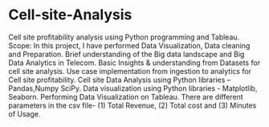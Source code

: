 # Cell-site-Analysis
Cell site profitability analysis using Python programming and Tableau.
Scope:
In this project, I have performed Data Visualization, Data cleaning and Preparation.
Brief understanding of the Big data landscape and Big Data Analytics in Telecom.
Basic Insights & understanding from Datasets for cell site analysis.
Use case implementation from ingestion to analytics for Cell site profitability.
Cell site Data Analysis using Python libraries – Pandas,Numpy SciPy.
Data visualization using Python  libraries -  Matplotlib, Seaborn.
Performing Data Visualization on Tableau.
There are different parameters in the csv file- (1) Total Revenue, (2) Total cost and (3) Minutes of Usage.
